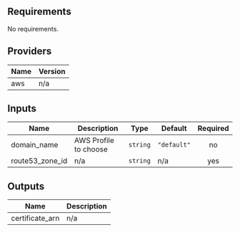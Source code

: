 ## Requirements

No requirements.

## Providers

| Name | Version |
|------|---------|
| aws | n/a |

## Inputs

| Name | Description | Type | Default | Required |
|------|-------------|------|---------|:--------:|
| domain\_name | AWS Profile to choose | `string` | `"default"` | no |
| route53\_zone\_id | n/a | `string` | n/a | yes |

## Outputs

| Name | Description |
|------|-------------|
| certificate\_arn | n/a |

